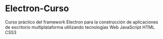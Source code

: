 # Electron-Curso
Curso práctico del framework Electron para la construcción de aplicaciones de escritorio multiplataforma utilizando tecnologías Web
JavaScript
HTML
CSS3
